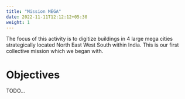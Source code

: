 ```yaml
---
title: "Mission MEGA"
date: 2022-11-11T12:12:12+05:30
weight: 1
---
```


The focus of this activity is to digitize buildings in 4 large mega cities strategically located North East West South within India. This is our first collective mission which we began with.

# Objectives
TODO...
